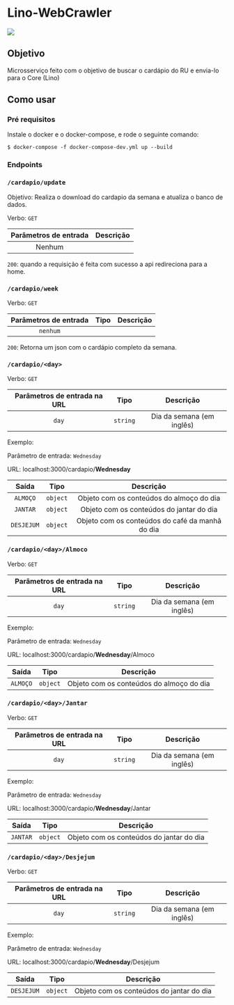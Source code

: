 # Lino-WebCrawler

<a href="https://codeclimate.com/github/BotLino/Lino-WebCrawler/maintainability"><img src="https://api.codeclimate.com/v1/badges/ec1c98cb93b2fe8c01c0/maintainability" /></a>

## Objetivo

Microsserviço feito com o objetivo de buscar o cardápio do RU e envia-lo para o Core (Lino)

## Como usar

### Pré requisitos
Instale o docker e o docker-compose, e rode o seguinte comando:
```
$ docker-compose -f docker-compose-dev.yml up --build
```

### Endpoints
### ```/cardapio/update```

Objetivo: Realiza o download do cardapio da semana e atualiza o banco de dados.

Verbo: ```GET```

| Parâmetros de entrada | Descrição |
| :-------------------: | :-------: |
| Nenhum                |


```200```: quando a requisição é feita com sucesso a api redireciona para a home.

### ```/cardapio/week```
Verbo: ```GET```

| Parâmetros de entrada | Tipo           | Descrição             |
| :-------------------: | :------------: | :-------------------: |
| ```nenhum```            |  |   |

```200```: Retorna um json com o cardápio completo da semana.

### ```/cardapio/<day>```
Verbo: ```GET```

| Parâmetros de entrada na URL | Tipo           | Descrição        |
| :--------------------------: | :------------: | :--------------: |
| ```day```                  | ``` string ``` | Dia da semana (em inglês) |


Exemplo: 

Parâmetro de entrada: ```Wednesday```

URL: localhost:3000/cardapio/**Wednesday**


| Saída       | Tipo           | Descrição        |
| :---------: | :------------: | :--------------: |
| ```ALMOÇO```  | ``` object ``` | Objeto com os conteúdos do almoço do dia  |
| ```JANTAR```  | ``` object ``` | Objeto com os conteúdos do jantar do dia  |
| ```DESJEJUM```  | ``` object ``` | Objeto com os conteúdos do café da manhã do dia  |

### ```/cardapio/<day>/Almoco```
Verbo: ```GET```

| Parâmetros de entrada na URL | Tipo           | Descrição        |
| :--------------------------: | :------------: | :--------------: |
| ```day```                  | ``` string ``` | Dia da semana (em inglês) |


Exemplo: 

Parâmetro de entrada: ```Wednesday```

URL: localhost:3000/cardapio/**Wednesday**/Almoco


| Saída       | Tipo           | Descrição        |
| :---------: | :------------: | :--------------: |
| ```ALMOÇO```  | ``` object ``` | Objeto com os conteúdos do almoço do dia  |

### ```/cardapio/<day>/Jantar```
Verbo: ```GET```

| Parâmetros de entrada na URL | Tipo           | Descrição        |
| :--------------------------: | :------------: | :--------------: |
| ```day```                  | ``` string ``` | Dia da semana (em inglês) |


Exemplo: 

Parâmetro de entrada: ```Wednesday```

URL: localhost:3000/cardapio/**Wednesday**/Jantar


| Saída       | Tipo           | Descrição        |
| :---------: | :------------: | :--------------: |
| ```JANTAR```  | ``` object ``` | Objeto com os conteúdos do jantar do dia  |

### ```/cardapio/<day>/Desjejum```
Verbo: ```GET```

| Parâmetros de entrada na URL | Tipo           | Descrição        |
| :--------------------------: | :------------: | :--------------: |
| ```day```                  | ``` string ``` | Dia da semana (em inglês) |


Exemplo: 

Parâmetro de entrada: ```Wednesday```

URL: localhost:3000/cardapio/**Wednesday**/Desjejum


| Saída       | Tipo           | Descrição        |
| :---------: | :------------: | :--------------: |
| ```DESJEJUM```  | ``` object ``` | Objeto com os conteúdos do jantar do dia  |
